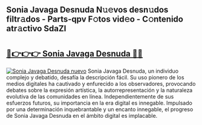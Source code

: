 ## Sonia Javaga Desnuda N𝚞𝚎vos desn𝚞dos filtr𝚊dos - Parts-qpv F𝚘tos vid𝚎o - C𝚘ntenido atr𝚊ctivo SdaZI

# <h2><a href="http://mb2wzl2.tromn.icu/?c=Sonia+Javaga+Desnuda">🔗👉👉👉 Sonia Javaga Desnuda 🔗🔗</a></h2>

[![Sonia Javaga Desnuda nuevo](https://i.imgur.com/pEAQMta.gif)](http://mb2wzl2.tromn.icu/?c=Sonia+Javaga+Desnuda)
Sonia Javaga Desnuda, un individuo complejo y debatido, desafía la descripción fácil. Su uso pionero de los medios digitales ha cautivado y enfurecido a los observadores, provocando debates sobre la expresión artística, la autorrepresentación y la naturaleza evolutiva de las comunidades en línea. Independientemente de sus esfuerzos futuros, su importancia en la era digital es innegable. Impulsado por una determinación inquebrantable y un encanto innegable, el progreso de Sonia Javaga Desnuda en el ámbito digital es implacable.
